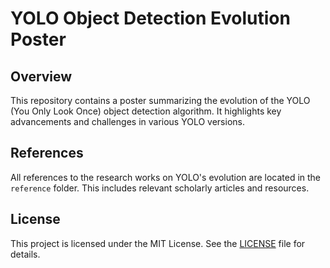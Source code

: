 # YOLO Object Detection Evolution Poster

## Overview

This repository contains a poster summarizing the evolution of the YOLO (You Only Look Once) object detection algorithm. It highlights key advancements and challenges in various YOLO versions.

## References

All references to the research works on YOLO's evolution are located in the `reference` folder. This includes relevant scholarly articles and resources.

## License

This project is licensed under the MIT License. See the [LICENSE](LICENSE) file for details.
